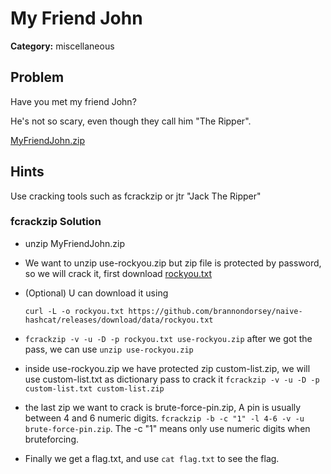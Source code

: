 # My Friend John

**Category:** miscellaneous

## Problem

Have you met my friend John?

He's not so scary, even though they call him "The Ripper".

[MyFriendJohn.zip](https://ctflearn.com/challenge/download/1135)


## Hints
Use cracking tools such as fcrackzip or jtr "Jack The Ripper"

### fcrackzip Solution
- unzip MyFriendJohn.zip
- We want to unzip use-rockyou.zip but zip file is protected by password, so we will crack it, first download [rockyou.txt](https://github.com/brannondorsey/naive-hashcat/releases/download/data/rockyou.txt
)
- (Optional) U can download it using
  ```
  curl -L -o rockyou.txt https://github.com/brannondorsey/naive-hashcat/releases/download/data/rockyou.txt
  ```

- ```fcrackzip -v -u -D -p rockyou.txt use-rockyou.zip``` after we got the pass, we can use ```unzip use-rockyou.zip```
- inside use-rockyou.zip we have protected zip custom-list.zip, we will use custom-list.txt as dictionary pass to crack it ```fcrackzip -v -u -D -p custom-list.txt custom-list.zip```
- the last zip we want to crack is brute-force-pin.zip, A pin is usually between 4 and 6 numeric digits. ```fcrackzip -b -c "1" -l 4-6 -v -u brute-force-pin.zip```. The -c "1" means only use numeric digits when bruteforcing.
- Finally we get a flag.txt, and use ```cat flag.txt``` to see the flag.



